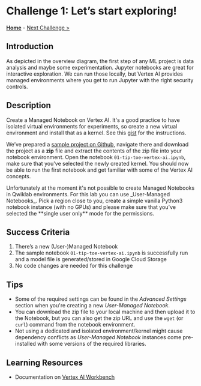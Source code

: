 # Challenge 1: Let’s start exploring!

**[Home](../README.md)** - [Next Challenge >](challenge-02.md)

## Introduction

As depicted in the overview diagram, the first step of any ML project is data analysis and maybe some experimentation. Jupyter notebooks are great for interactive exploration. We can run those locally, but Vertex AI provides managed environments where you get to run Jupyter with the right security controls.

## Description 

Create a Managed Notebook on Vertex AI. It's a good practice to have isolated virtual environments for experiments, so create a new virtual environment and install that as a kernel. See this [gist](https://gist.github.com/meken/e6c7430997de9b3f2cf7721f8ecffc04) for the instructions. 

We’ve prepared a [sample project on Github](https://github.com/meken/gcp-mlops-demo/archive/refs/heads/main.zip), navigate there and download the project as a **zip** file and extract the contents of the zip file into your notebook environment. Open the notebook `01-tip-toe-vertex-ai.ipynb`, make sure that you've selected the newly created kernel. You should now be able to run the first notebook and get familiar with some of the Vertex AI concepts.

<ql-warningbox>
Unfortunately at the moment it's not possible to create Managed Notebooks in Qwiklab environments. For this lab you can use _User-Managed Notebooks_. Pick a region close to you, create a simple vanilla Python3 notebook instance (with no GPUs) and please make sure that you've selected the **single user only** mode for the permissions. 
</ql-warningbox>

## Success Criteria

1. There’s a new (User-)Managed Notebook
2. The sample notebook `01-tip-toe-vertex-ai.ipynb` is successfully run and a model file is generated/stored in Google Cloud Storage
3. No code changes are needed for this challenge

## Tips

- Some of the required settings can be found in the _Advanced Settings_ section when you're creating a new _User-Managed Notebook_.
- You can download the zip file to your local machine and then upload it to the Notebook, but you can also get the zip URL and use the `wget` (or `curl`) command from the notebook environment.
- Not using a dedicated and isolated environment/kernel might cause dependency conflicts as _User-Managed Notebook_ instances come pre-installed with some versions of the required libraries.

## Learning Resources

- Documentation on [Vertex AI Workbench](https://cloud.google.com/vertex-ai/docs/workbench/managed/introduction)

